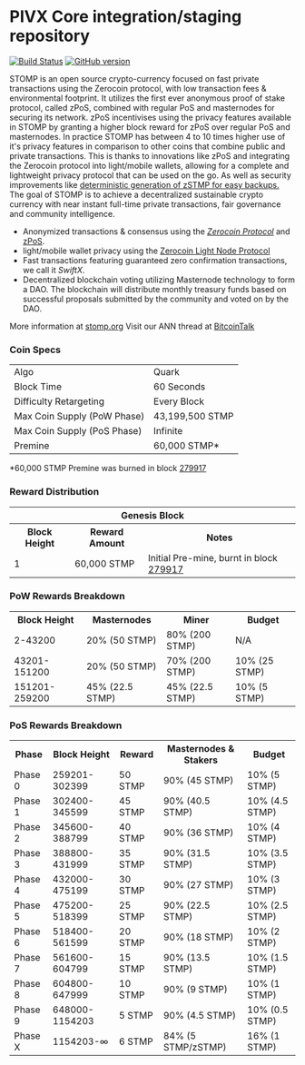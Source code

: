 PIVX Core integration/staging repository
=====================================

[![Build Status](https://travis-ci.org/StompStream/STOMP.svg?branch=master)](https://travis-ci.org/StompStream/STOMP) [![GitHub version](https://badge.fury.io/gh/StompStream%2FSTOMP.svg)](https://badge.fury.io/gh/StompStream%2FSTOMP)

STOMP is an open source crypto-currency focused on fast private transactions using the Zerocoin protocol, with low transaction fees & environmental footprint.  It utilizes the first ever anonymous proof of stake protocol, called zPoS, combined with regular PoS and masternodes for securing its network. zPoS incentivises using the privacy features available in STOMP by granting a higher block reward for zPoS over regular PoS and masternodes. In practice STOMP has between 4 to 10 times higher use of it's privacy features in comparison to other coins that combine public and private transactions. This is thanks to innovations like zPoS and integrating the Zerocoin protocol into light/mobile wallets, allowing for a complete and lightweight privacy protocol that can be used on the go. As well as security improvements like [deterministic generation of zSTMP for easy backups.](https://www.reddit.com/r/stomp/comments/8gbjf7/how_to_use_deterministic_zerocoin_generation/)
The goal of STOMP is to achieve a decentralized sustainable crypto currency with near instant full-time private transactions, fair governance and community intelligence.
- Anonymized transactions & consensus using the [_Zerocoin Protocol_](http://www.stomp.org/zstmp) and [zPoS](https://stomp.org/zpos/).
- light/mobile wallet privacy using the [Zerocoin Light Node Protocol](https://stomp.org/wp-content/uploads/2018/11/Zerocoin_Light_Node_Protocol.pdf)
- Fast transactions featuring guaranteed zero confirmation transactions, we call it _SwiftX_.
- Decentralized blockchain voting utilizing Masternode technology to form a DAO. The blockchain will distribute monthly treasury funds based on successful proposals submitted by the community and voted on by the DAO.

More information at [stomp.org](http://www.stomp.org) Visit our ANN thread at [BitcoinTalk](http://www.bitcointalk.org/index.php?topic=1262920)

### Coin Specs
<table>
<tr><td>Algo</td><td>Quark</td></tr>
<tr><td>Block Time</td><td>60 Seconds</td></tr>
<tr><td>Difficulty Retargeting</td><td>Every Block</td></tr>
<tr><td>Max Coin Supply (PoW Phase)</td><td>43,199,500 STMP</td></tr>
<tr><td>Max Coin Supply (PoS Phase)</td><td>Infinite</td></tr>
<tr><td>Premine</td><td>60,000 STMP*</td></tr>
</table>

*60,000 STMP Premine was burned in block [279917](http://www.presstab.pw/phpexplorer/STOMP/block.php?blockhash=206d9cfe859798a0b0898ab00d7300be94de0f5469bb446cecb41c3e173a57e0)

### Reward Distribution

<table>
<th colspan=4>Genesis Block</th>
<tr><th>Block Height</th><th>Reward Amount</th><th>Notes</th></tr>
<tr><td>1</td><td>60,000 STMP</td><td>Initial Pre-mine, burnt in block <a href="http://www.presstab.pw/phpexplorer/STOMP/block.php?blockhash=206d9cfe859798a0b0898ab00d7300be94de0f5469bb446cecb41c3e173a57e0">279917</a></td></tr>
</table>

### PoW Rewards Breakdown

<table>
<th>Block Height</th><th>Masternodes</th><th>Miner</th><th>Budget</th>
<tr><td>2-43200</td><td>20% (50 STMP)</td><td>80% (200 STMP)</td><td>N/A</td></tr>
<tr><td>43201-151200</td><td>20% (50 STMP)</td><td>70% (200 STMP)</td><td>10% (25 STMP)</td></tr>
<tr><td>151201-259200</td><td>45% (22.5 STMP)</td><td>45% (22.5 STMP)</td><td>10% (5 STMP)</td></tr>
</table>

### PoS Rewards Breakdown

<table>
<th>Phase</th><th>Block Height</th><th>Reward</th><th>Masternodes & Stakers</th><th>Budget</th>
<tr><td>Phase 0</td><td>259201-302399</td><td>50 STMP</td><td>90% (45 STMP)</td><td>10% (5 STMP)</td></tr>
<tr><td>Phase 1</td><td>302400-345599</td><td>45 STMP</td><td>90% (40.5 STMP)</td><td>10% (4.5 STMP)</td></tr>
<tr><td>Phase 2</td><td>345600-388799</td><td>40 STMP</td><td>90% (36 STMP)</td><td>10% (4 STMP)</td></tr>
<tr><td>Phase 3</td><td>388800-431999</td><td>35 STMP</td><td>90% (31.5 STMP)</td><td>10% (3.5 STMP)</td></tr>
<tr><td>Phase 4</td><td>432000-475199</td><td>30 STMP</td><td>90% (27 STMP)</td><td>10% (3 STMP)</td></tr>
<tr><td>Phase 5</td><td>475200-518399</td><td>25 STMP</td><td>90% (22.5 STMP)</td><td>10% (2.5 STMP)</td></tr>
<tr><td>Phase 6</td><td>518400-561599</td><td>20 STMP</td><td>90% (18 STMP)</td><td>10% (2 STMP)</td></tr>
<tr><td>Phase 7</td><td>561600-604799</td><td>15 STMP</td><td>90% (13.5 STMP)</td><td>10% (1.5 STMP)</td></tr>
<tr><td>Phase 8</td><td>604800-647999</td><td>10 STMP</td><td>90% (9 STMP)</td><td>10% (1 STMP)</td></tr>
<tr><td>Phase 9</td><td>648000-1154203</td><td>5 STMP</td><td>90% (4.5 STMP)</td><td>10% (0.5 STMP)</td></tr>
<tr><td>Phase X</td><td>1154203-∞</td><td>6 STMP</td><td>84% (5 STMP/zSTMP)</td><td>16% (1 STMP)</td></tr>
</table>
